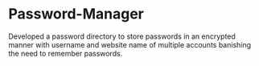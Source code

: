 # Password-Manager
Developed a password directory to store passwords in an encrypted manner with username and website name of multiple accounts banishing the need to remember passwords.
